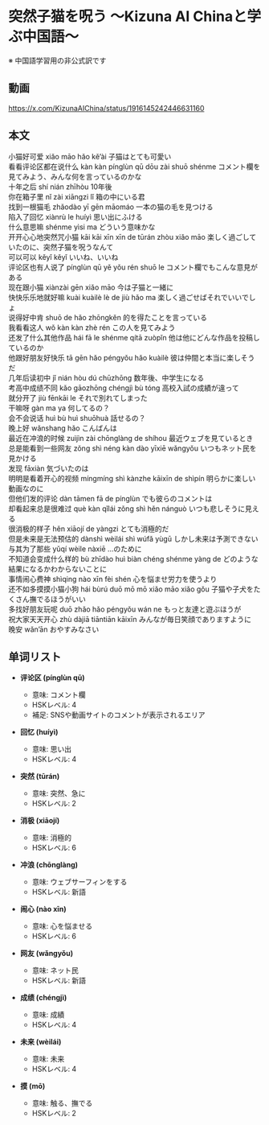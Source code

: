 # 突然子猫を呪う 〜Kizuna AI Chinaと学ぶ中国語〜
※ 中国語学習用の非公式訳です

## 動画
https://x.com/KizunaAIChina/status/1916145242446631160

## 本文

小猫好可爱 xiǎo māo hǎo kě’ài 子猫はとても可愛い  
看看评论区都在说什么 kàn kàn pínglùn qū dōu zài shuō shénme コメント欄を見てみよう、みんな何を言っているのかな  
十年之后 shí nián zhīhòu 10年後  
你在箱子里 nǐ zài xiāngzi lǐ 箱の中にいる君  
找到一根猫毛 zhǎodào yī gēn māomáo 一本の猫の毛を見つける  
陷入了回忆 xiànrù le huíyì 思い出にふける  
什么意思嘛 shénme yìsi ma どういう意味かな  
开开心心地突然咒小猫 kāi kāi xīn xīn de tūrán zhòu xiǎo māo 楽しく過ごしていたのに、突然子猫を呪うなんて  
可以可以 kěyǐ kěyǐ いいね、いいね  
评论区也有人说了 pínglùn qū yě yǒu rén shuō le コメント欄でもこんな意見がある  
现在跟小猫 xiànzài gēn xiǎo māo 今は子猫と一緒に  
快快乐乐地就好嘛 kuài kuàilè lè de jiù hǎo ma 楽しく過ごせばそれでいいでしょ  
说得好中肯 shuō de hǎo zhōngkěn 的を得たことを言っている  
我看看这人 wǒ kàn kàn zhè rén この人を見てみよう  
还发了什么其他作品 hái fā le shénme qítā zuòpǐn 他は他にどんな作品を投稿しているのか  
他跟好朋友好快乐 tā gēn hǎo péngyǒu hǎo kuàilè 彼は仲間と本当に楽しそうだ  
几年后读初中 jǐ nián hòu dú chūzhōng 数年後、中学生になる  
考高中成绩不同 kǎo gāozhōng chéngjì bù tóng 高校入試の成績が違って  
就分开了 jiù fēnkāi le それで別れてしまった  
干嘛呀 gàn ma ya 何してるの？  
会不会说话 huì bù huì shuōhuà 話せるの？  
晚上好 wǎnshang hǎo こんばんは  
最近在冲浪的时候 zuìjìn zài chōnglàng de shíhou 最近ウェブを見ているとき  
总是能看到一些网友 zǒng shì néng kàn dào yīxiē wǎngyǒu いつもネット民を見かける  
发现 fāxiàn 気づいたのは  
明明是看着开心的视频 míngmíng shì kànzhe kāixīn de shìpín 明らかに楽しい動画なのに  
但他们发的评论 dàn tāmen fā de pínglùn でも彼らのコメントは  
却看起来总是很难过 què kàn qǐlái zǒng shì hěn nánguò いつも悲しそうに見える  
很消极的样子 hěn xiāojí de yàngzi とても消極的だ  
但是未来是无法预估的 dànshì wèilái shì wúfǎ yùgū しかし未来は予測できない  
与其为了那些 yǔqí wèile nàxiē …のために  
不知道会变成什么样的 bù zhīdào huì biàn chéng shénme yàng de どのような結果になるかわからないことに  
事情闹心费神 shìqing nào xīn fèi shén 心を悩ませ労力を使うより  
还不如多摸摸小猫小狗 hái bùrú duō mō mō xiǎo māo xiǎo gǒu 子猫や子犬をたくさん撫でるほうがいい  
多找好朋友玩呢 duō zhǎo hǎo péngyǒu wán ne もっと友達と遊ぶほうが  
祝大家天天开心 zhù dàjiā tiāntiān kāixīn みんなが毎日笑顔でありますように  
晚安 wǎn’ān おやすみなさい  

## 单词リスト

* **评论区 (pínglùn qū)**  
  - 意味: コメント欄  
  - HSKレベル: 4  
  - 補足: SNSや動画サイトのコメントが表示されるエリア  

* **回忆 (huíyì)**  
  - 意味: 思い出  
  - HSKレベル: 4  

* **突然 (tūrán)**  
  - 意味: 突然、急に  
  - HSKレベル: 2  

* **消极 (xiāojí)**  
  - 意味: 消極的  
  - HSKレベル: 6  

* **冲浪 (chōnglàng)**  
  - 意味: ウェブサーフィンをする  
  - HSKレベル: 新語  

* **闹心 (nào xīn)**  
  - 意味: 心を悩ませる  
  - HSKレベル: 6  

* **网友 (wǎngyǒu)**  
  - 意味: ネット民  
  - HSKレベル: 新語  

* **成绩 (chéngjì)**  
  - 意味: 成績  
  - HSKレベル: 4  

* **未来 (wèilái)**  
  - 意味: 未来  
  - HSKレベル: 4  

* **摸 (mō)**  
  - 意味: 触る、撫でる  
  - HSKレベル: 2  
